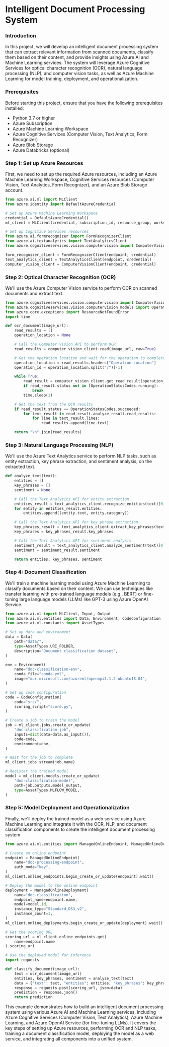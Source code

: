 # Intelligent Document Processing System

### Introduction
In this project, we will develop an intelligent document processing system that can extract relevant information from scanned documents, classify them based on their content, and provide insights using Azure AI and Machine Learning services. The system will leverage Azure Cognitive Services for optical character recognition (OCR), natural language processing (NLP), and computer vision tasks, as well as Azure Machine Learning for model training, deployment, and operationalization.

### Prerequisites
Before starting this project, ensure that you have the following prerequisites installed:
* Python 3.7 or higher
* Azure Subscription
* Azure Machine Learning Workspace
* Azure Cognitive Services (Computer Vision, Text Analytics, Form Recognizer)
* Azure Blob Storage
* Azure Databricks (optional)

### Step 1: Set up Azure Resources
First, we need to set up the required Azure resources, including an Azure Machine Learning Workspace, Cognitive Services resources (Computer Vision, Text Analytics, Form Recognizer), and an Azure Blob Storage account.

```python
from azure.ai.ml import MLClient
from azure.identity import DefaultAzureCredential

# Set up Azure Machine Learning Workspace
credential = DefaultAzureCredential()
ml_client = MLClient(credential, subscription_id, resource_group, workspace_name)

# Set up Cognitive Services resources
from azure.ai.formrecognizer import FormRecognizerClient
from azure.ai.textanalytics import TextAnalyticsClient
from azure.cognitiveservices.vision.computervision import ComputerVisionClient

form_recognizer_client = FormRecognizerClient(endpoint, credential)
text_analytics_client = TextAnalyticsClient(endpoint, credential)
computer_vision_client = ComputerVisionClient(endpoint, credential)

```

### Step 2: Optical Character Recognition (OCR)
We'll use the Azure Computer Vision service to perform OCR on scanned documents and extract text.

```python
from azure.cognitiveservices.vision.computervision import ComputerVisionClient
from azure.cognitiveservices.vision.computervision.models import OperationStatusCodes
from azure.core.exceptions import ResourceNotFoundError
import time

def ocr_document(image_url):
    read_results = []
    operation_location = None

    # Call the Computer Vision API to perform OCR
    read_results = computer_vision_client.read(image_url, raw=True)

    # Get the operation location and wait for the operation to complete
    operation_location = read_results.headers["Operation-Location"]
    operation_id = operation_location.split("/")[-1]

    while True:
        read_result = computer_vision_client.get_read_result(operation_id)
        if read_result.status not in [OperationStatusCodes.running]:
            break
        time.sleep(1)

    # Get the text from the OCR results
    if read_result.status == OperationStatusCodes.succeeded:
        for text_result in read_result.analyze_result.read_results:
            for line in text_result.lines:
                read_results.append(line.text)

    return "\n".join(read_results)

```

### Step 3: Natural Language Processing (NLP)
We'll use the Azure Text Analytics service to perform NLP tasks, such as entity extraction, key phrase extraction, and sentiment analysis, on the extracted text.

```python
def analyze_text(text):
    entities = []
    key_phrases = []
    sentiment = None

    # Call the Text Analytics API for entity extraction
    entities_result = text_analytics_client.recognize_entities(text)[0]
    for entity in entities_result.entities:
        entities.append((entity.text, entity.category))

    # Call the Text Analytics API for key phrase extraction
    key_phrases_result = text_analytics_client.extract_key_phrases(text)[0]
    key_phrases = key_phrases_result.key_phrases

    # Call the Text Analytics API for sentiment analysis
    sentiment_result = text_analytics_client.analyze_sentiment(text)[0]
    sentiment = sentiment_result.sentiment

    return entities, key_phrases, sentiment

```

### Step 4: Document Classification
We'll train a machine learning model using Azure Machine Learning to classify documents based on their content. We can use techniques like transfer learning with pre-trained language models (e.g., BERT) or fine-tuning large language models (LLMs) like GPT-3 using Azure OpenAI Service.

```python
from azure.ai.ml import MLClient, Input, Output
from azure.ai.ml.entities import Data, Environment, CodeConfiguration
from azure.ai.ml.constants import AssetTypes

# Set up data and environment
data = Data(
    path="data/",
    type=AssetTypes.URI_FOLDER,
    description="Document classification dataset",
)

env = Environment(
    name="doc-classification-env",
    conda_file="conda.yml",
    image="mcr.microsoft.com/azureml/openmpi3.1.2-ubuntu18.04",
)

# Set up code configuration
code = CodeConfiguration(
    code="src/",
    scoring_script="score.py",
)

# Create a job to train the model
job = ml_client.jobs.create_or_update(
    "doc-classification-job",
    inputs=dict(data=data.as_input()),
    code=code,
    environment=env,
)

# Wait for the job to complete
ml_client.jobs.stream(job.name)

# Register the trained model
model = ml_client.models.create_or_update(
    "doc-classification-model",
    path=job.outputs.model_output,
    type=AssetTypes.MLFLOW_MODEL,
)

```

### Step 5: Model Deployment and Operationalization
Finally, we'll deploy the trained model as a web service using Azure Machine Learning and integrate it with the OCR, NLP, and document classification components to create the intelligent document processing system.

```python
from azure.ai.ml.entities import ManagedOnlineEndpoint, ManagedOnlineDeployment

# Create an online endpoint
endpoint = ManagedOnlineEndpoint(
    name="doc-processing-endpoint",
    auth_mode="key",
)
ml_client.online_endpoints.begin_create_or_update(endpoint).wait()

# Deploy the model to the online endpoint
deployment = ManagedOnlineDeployment(
    name="doc-classification",
    endpoint_name=endpoint.name,
    model=model.id,
    instance_type="Standard_DS3_v2",
    instance_count=1,
)
ml_client.online_deployments.begin_create_or_update(deployment).wait()

# Get the scoring URL
scoring_url = ml_client.online_endpoints.get(
    name=endpoint.name
).scoring_uri

# Use the deployed model for inference
import requests

def classify_document(image_url):
    text = ocr_document(image_url)
    entities, key_phrases, sentiment = analyze_text(text)
    data = {"text": text, "entities": entities, "key_phrases": key_phrases, "sentiment": sentiment}
    response = requests.post(scoring_url, json=data)
    prediction = response.json()
    return prediction

```

This example demonstrates how to build an intelligent document processing system using various Azure AI and Machine Learning services, including Azure Cognitive Services (Computer Vision, Text Analytics), Azure Machine Learning, and Azure OpenAI Service (for fine-tuning LLMs). It covers the key steps of setting up Azure resources, performing OCR and NLP tasks, training a document classification model, deploying the model as a web service, and integrating all components into a unified system.
